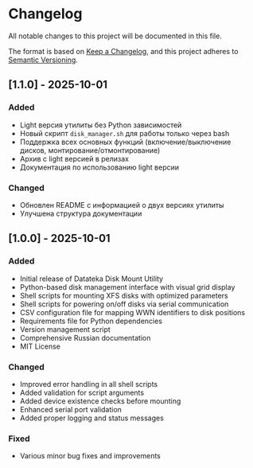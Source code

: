 # Changelog

All notable changes to this project will be documented in this file.

The format is based on [Keep a Changelog](https://keepachangelog.com/en/1.0.0/),
and this project adheres to [Semantic Versioning](https://semver.org/spec/v2.0.0.html).

## [1.1.0] - 2025-10-01

### Added
- Light версия утилиты без Python зависимостей
- Новый скрипт `disk_manager.sh` для работы только через bash
- Поддержка всех основных функций (включение/выключение дисков, монтирование/отмонтирование)
- Архив с light версией в релизах
- Документация по использованию light версии

### Changed
- Обновлен README с информацией о двух версиях утилиты
- Улучшена структура документации

## [1.0.0] - 2025-10-01

### Added
- Initial release of Datateka Disk Mount Utility
- Python-based disk management interface with visual grid display
- Shell scripts for mounting XFS disks with optimized parameters
- Shell scripts for powering on/off disks via serial communication
- CSV configuration file for mapping WWN identifiers to disk positions
- Requirements file for Python dependencies
- Version management script
- Comprehensive Russian documentation
- MIT License

### Changed
- Improved error handling in all shell scripts
- Added validation for script arguments
- Added device existence checks before mounting
- Enhanced serial port validation
- Added proper logging and status messages

### Fixed
- Various minor bug fixes and improvements